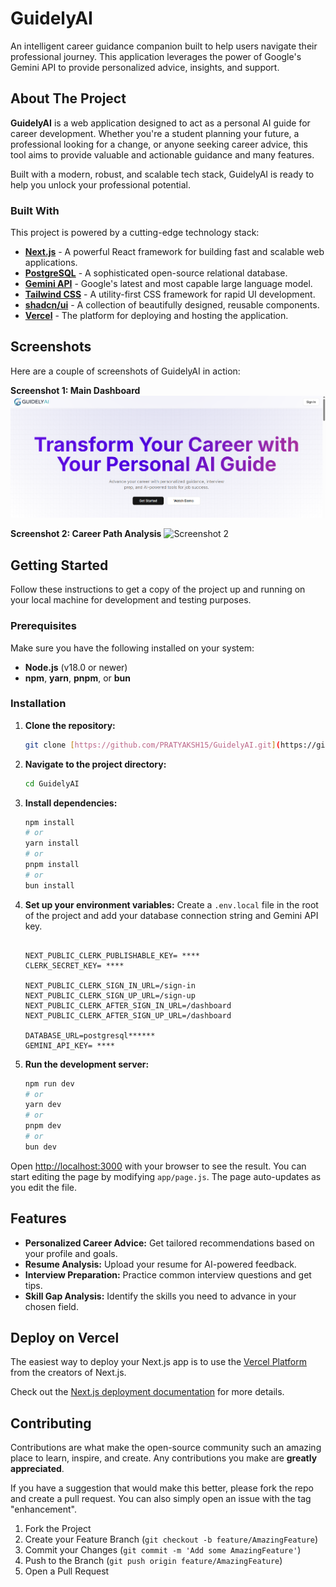 # GuidelyAI

An intelligent career guidance companion built to help users navigate their professional journey. This application leverages the power of Google's Gemini API to provide personalized advice, insights, and support.

## About The Project

**GuidelyAI** is a web application designed to act as a personal AI guide for career development. Whether you're a student planning your future, a professional looking for a change, or anyone seeking career advice, this tool aims to provide valuable and actionable guidance and many features.

Built with a modern, robust, and scalable tech stack, GuidelyAI is ready to help you unlock your professional potential.

### Built With

This project is powered by a cutting-edge technology stack:

* **[Next.js](https://nextjs.org/)** - A powerful React framework for building fast and scalable web applications.
* **[PostgreSQL](https://www.postgresql.org/)** - A sophisticated open-source relational database.
* **[Gemini API](https://ai.google.dev/)** - Google's latest and most capable large language model.
* **[Tailwind CSS](https://tailwindcss.com/)** - A utility-first CSS framework for rapid UI development.
* **[shadcn/ui](https://ui.shadcn.com/)** - A collection of beautifully designed, reusable components.
* **[Vercel](https://vercel.com/)** - The platform for deploying and hosting the application.

## Screenshots

Here are a couple of screenshots of GuidelyAI in action:

**Screenshot 1: Main Dashboard**
![Screenshot 1](./SS1.png)

**Screenshot 2: Career Path Analysis**
![Screenshot 2](./SS2.png)

## Getting Started

Follow these instructions to get a copy of the project up and running on your local machine for development and testing purposes.

### Prerequisites

Make sure you have the following installed on your system:

* **Node.js** (v18.0 or newer)
* **npm**, **yarn**, **pnpm**, or **bun**

### Installation

1.  **Clone the repository:**
    ```bash
    git clone [https://github.com/PRATYAKSH15/GuidelyAI.git](https://github.com/PRATYAKSH15/GuidelyAI.git)
    ```
2.  **Navigate to the project directory:**
    ```bash
    cd GuidelyAI
    ```
3.  **Install dependencies:**
    ```bash
    npm install
    # or
    yarn install
    # or
    pnpm install
    # or
    bun install
    ```
4.  **Set up your environment variables:**
    Create a `.env.local` file in the root of the project and add your database connection string and Gemini API key.
    ```env

    NEXT_PUBLIC_CLERK_PUBLISHABLE_KEY= ****
    CLERK_SECRET_KEY= ****

    NEXT_PUBLIC_CLERK_SIGN_IN_URL=/sign-in
    NEXT_PUBLIC_CLERK_SIGN_UP_URL=/sign-up
    NEXT_PUBLIC_CLERK_AFTER_SIGN_IN_URL=/dashboard  
    NEXT_PUBLIC_CLERK_AFTER_SIGN_UP_URL=/dashboard  

    DATABASE_URL=postgresql******
    GEMINI_API_KEY= ****
    
    ```
5.  **Run the development server:**
    ```bash
    npm run dev
    # or
    yarn dev
    # or
    pnpm dev
    # or
    bun dev
    ```

Open [http://localhost:3000](http://localhost:3000) with your browser to see the result. You can start editing the page by modifying `app/page.js`. The page auto-updates as you edit the file.

## Features

* **Personalized Career Advice:** Get tailored recommendations based on your profile and goals.
* **Resume Analysis:** Upload your resume for AI-powered feedback.
* **Interview Preparation:** Practice common interview questions and get tips.
* **Skill Gap Analysis:** Identify the skills you need to advance in your chosen field.

## Deploy on Vercel

The easiest way to deploy your Next.js app is to use the [Vercel Platform](https://vercel.com/new?utm_medium=default-template&filter=next.js&utm_source=create-next-app&utm_campaign=create-next-app-readme) from the creators of Next.js.

Check out the [Next.js deployment documentation](https://nextjs.org/docs/app/building-your-application/deploying) for more details.

## Contributing

Contributions are what make the open-source community such an amazing place to learn, inspire, and create. Any contributions you make are **greatly appreciated**.

If you have a suggestion that would make this better, please fork the repo and create a pull request. You can also simply open an issue with the tag "enhancement".

1.  Fork the Project
2.  Create your Feature Branch (`git checkout -b feature/AmazingFeature`)
3.  Commit your Changes (`git commit -m 'Add some AmazingFeature'`)
4.  Push to the Branch (`git push origin feature/AmazingFeature`)
5.  Open a Pull Request
